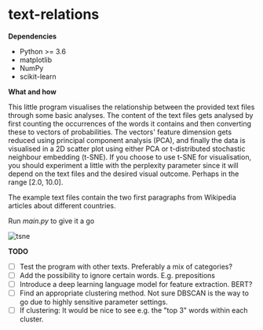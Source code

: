 # text-relations

**Dependencies**
- Python >= 3.6
- matplotlib
- NumPy
- scikit-learn

**What and how**

This little program visualises the relationship between the provided text files through some basic analyses. The content of the text files gets analysed by first counting the occurrences of the words it contains and then converting these to vectors of probabilities. The vectors' feature dimension gets reduced using principal component analysis (PCA), and finally the data is visualised in a 2D scatter plot using either PCA or t-distributed stochastic neighbour embedding (t-SNE). If you choose to use t-SNE for visualisation, you should experiment a little with the perplexity parameter since it will depend on the text files and the desired visual outcome. Perhaps in the range [2.0, 10.0].

The example text files contain the two first paragraphs from Wikipedia articles about different countries.

Run _main.py_ to give it a go

![tsne](https://user-images.githubusercontent.com/42536147/126667075-6041a95d-ae82-47ff-85cf-be9e41b49b76.png)

**TODO**
- [ ] Test the program with other texts. Preferably a mix of categories?
- [ ] Add the possibility to ignore certain words. E.g. prepositions
- [ ] Introduce a deep learning language model for feature extraction. BERT?
- [ ] Find an appropriate clustering method. Not sure DBSCAN is the way to go due to highly sensitive parameter settings. 
- [ ] If clustering: It would be nice to see e.g. the "top 3" words within each cluster.
